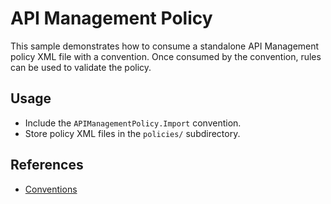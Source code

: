 # API Management Policy

This sample demonstrates how to consume a standalone API Management policy XML file with a convention.
Once consumed by the convention, rules can be used to validate the policy.

## Usage

- Include the `APIManagementPolicy.Import` convention.
- Store policy XML files in the `policies/` subdirectory.

## References

- [Conventions](https://microsoft.github.io/PSRule/v2/concepts/PSRule/en-US/about_PSRule_Conventions/#including-with-options)
